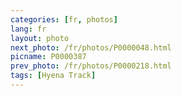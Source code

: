 ```yaml
---
categories: [fr, photos]
lang: fr
layout: photo
next_photo: /fr/photos/P0000048.html
picname: P0000387
prev_photo: /fr/photos/P0000218.html
tags: [Hyena Track]
---
```

